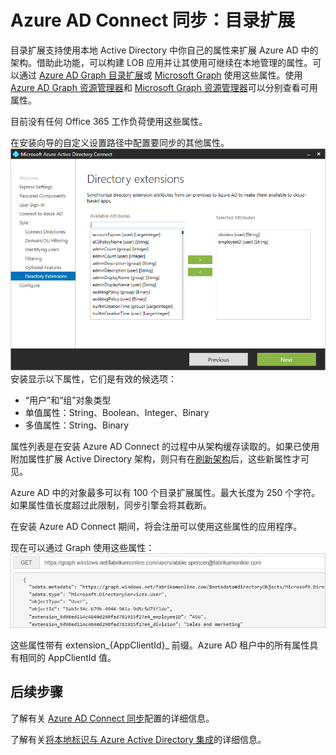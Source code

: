 <properties
    pageTitle="Azure AD Connect 同步：目录扩展 | Azure"
    description="本主题介绍 Azure AD Connect 中的目录扩展功能。"
    services="active-directory"
    documentationcenter=""
    author="AndKjell"
    manager="femila"
    editor="" />
<tags
    ms.assetid="995ee876-4415-4bb0-a258-cca3cbb02193"
    ms.service="active-directory"
    ms.devlang="na"
    ms.topic="article"
    ms.tgt_pltfrm="na"
    ms.workload="identity"
    ms.date="02/08/2017"
    wacn.date="03/13/2017"
    ms.author="billmath" />

# Azure AD Connect 同步：目录扩展
目录扩展支持使用本地 Active Directory 中你自己的属性来扩展 Azure AD 中的架构。借助此功能，可以构建 LOB 应用并让其使用可继续在本地管理的属性。可以通过 [Azure AD Graph 目录扩展](https://msdn.microsoft.com/Library/Azure/Ad/Graph/howto/azure-ad-graph-api-directory-schema-extensions)或 [Microsoft Graph](https://graph.microsoft.io/) 使用这些属性。使用 [Azure AD Graph 资源管理器](https://graphexplorer.cloudapp.net)和 [Microsoft Graph 资源管理器](https://graphexplorer2.azurewebsites.net/)可以分别查看可用属性。

目前没有任何 Office 365 工作负荷使用这些属性。

在安装向导的自定义设置路径中配置要同步的其他属性。
![架构扩展向导](./media/active-directory-aadconnectsync-feature-directory-extensions/extension2.png) 
安装显示以下属性，它们是有效的候选项：

- “用户”和“组”对象类型
- 单值属性：String、Boolean、Integer、Binary
- 多值属性：String、Binary

属性列表是在安装 Azure AD Connect 的过程中从架构缓存读取的。如果已使用附加属性扩展 Active Directory 架构，则只有在[刷新架构](/documentation/articles/active-directory-aadconnectsync-installation-wizard/#refresh-directory-schema/)后，这些新属性才可见。

Azure AD 中的对象最多可以有 100 个目录扩展属性。最大长度为 250 个字符。如果属性值长度超过此限制，同步引擎会将其截断。

在安装 Azure AD Connect 期间，将会注册可以使用这些属性的应用程序。

现在可以通过 Graph 使用这些属性：
![Graph](./media/active-directory-aadconnectsync-feature-directory-extensions/extension4.png)

这些属性带有 extension\_{AppClientId}\_ 前缀。Azure AD 租户中的所有属性具有相同的 AppClientId 值。

## 后续步骤
了解有关 [Azure AD Connect 同步](/documentation/articles/active-directory-aadconnectsync-whatis/)配置的详细信息。

了解有关[将本地标识与 Azure Active Directory 集成](/documentation/articles/active-directory-aadconnect/)的详细信息。

<!---HONumber=Mooncake_0306_2017-->
<!---Update_Description: wording update -->
